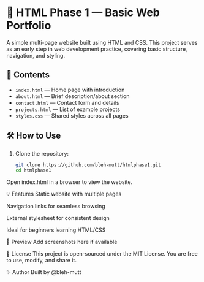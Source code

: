 # 🌟 HTML Phase 1 — Basic Web Portfolio

A simple multi-page website built using HTML and CSS. This project serves as an early step in web development practice, covering basic structure, navigation, and styling.

## 📁 Contents

- `index.html` — Home page with introduction  
- `about.html` — Brief description/about section  
- `contact.html` — Contact form and details  
- `projects.html` — List of example projects  
- `styles.css` — Shared styles across all pages  

## 🛠️ How to Use

1. Clone the repository:
   ```bash
   git clone https://github.com/bleh-mutt/htmlphase1.git
   cd htmlphase1
Open index.html in a browser to view the website.

💡 Features
Static website with multiple pages

Navigation links for seamless browsing

External stylesheet for consistent design

Ideal for beginners learning HTML/CSS

📸 Preview
Add screenshots here if available

🧾 License
This project is open-sourced under the MIT License. You are free to use, modify, and share it.

✨ Author
Built by @bleh-mutt

